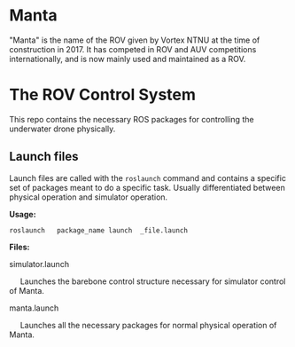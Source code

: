 # Manta
"Manta" is the name of the ROV given by Vortex NTNU at the time of construction in 2017.
It has competed in ROV and AUV competitions internationally, and is now mainly used and maintained as a ROV.

# The ROV Control System
This repo contains the necessary ROS packages for controlling the underwater drone physically.

## Launch files
Launch files are called with the `roslaunch` command and contains a specific set of packages meant to do a specific task. Usually differentiated between physical operation and simulator operation.


**Usage:**

`roslaunch   package_name launch  _file.launch`

**Files:**

simulator.launch

&nbsp;&nbsp;&nbsp;&nbsp; Launches the barebone control structure necessary for simulator control of Manta.
  
manta.launch

&nbsp;&nbsp;&nbsp;&nbsp; Launches all the necessary packages for normal physical operation of Manta.
